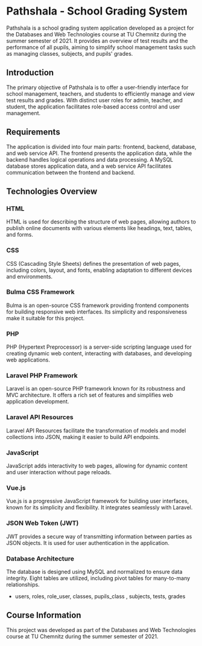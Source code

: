 # Pathshala - School Grading System
Pathshala is a school grading system application developed as a project for the Databases and Web Technologies course at TU Chemnitz during the summer semester of 2021. It provides an overview of test results and the performance of all pupils, aiming to simplify school management tasks such as managing classes, subjects, and pupils' grades.

## Introduction
The primary objective of Pathshala is to offer a user-friendly interface for school management, teachers, and students to efficiently manage and view test results and grades. With distinct user roles for admin, teacher, and student, the application facilitates role-based access control and user management.

## Requirements
The application is divided into four main parts: frontend, backend, database, and web service API. The frontend presents the application data, while the backend handles logical operations and data processing. A MySQL database stores application data, and a web service API facilitates communication between the frontend and backend.


## Technologies Overview
### HTML
HTML is used for describing the structure of web pages, allowing authors to publish online documents with various elements like headings, text, tables, and forms.

### CSS
CSS (Cascading Style Sheets) defines the presentation of web pages, including colors, layout, and fonts, enabling adaptation to different devices and environments.

### Bulma CSS Framework
Bulma is an open-source CSS framework providing frontend components for building responsive web interfaces. Its simplicity and responsiveness make it suitable for this project.

### PHP
PHP (Hypertext Preprocessor) is a server-side scripting language used for creating dynamic web content, interacting with databases, and developing web applications.

### Laravel PHP Framework
Laravel is an open-source PHP framework known for its robustness and MVC architecture. It offers a rich set of features and simplifies web application development.

### Laravel API Resources
Laravel API Resources facilitate the transformation of models and model collections into JSON, making it easier to build API endpoints.

### JavaScript
JavaScript adds interactivity to web pages, allowing for dynamic content and user interaction without page reloads.

### Vue.js
Vue.js is a progressive JavaScript framework for building user interfaces, known for its simplicity and flexibility. It integrates seamlessly with Laravel.

### JSON Web Token (JWT)
JWT provides a secure way of transmitting information between parties as JSON objects. It is used for user authentication in the application.

### Database Architecture
The database is designed using MySQL and normalized to ensure data integrity. Eight tables are utilized, including pivot tables for many-to-many relationships.

- users, roles, role_user, classes, pupils_class , subjects, tests, grades

## Course Information
This project was developed as part of the Databases and Web Technologies course at TU Chemnitz during the summer semester of 2021.